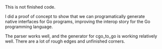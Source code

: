 This is not finished code.

I did a proof of concept to show that we can programatically generate native interfaces for Go programs, improving the interop story for the Go programming language.

The parser works well, and the generator for cgo_to_go is working relatively well. There are a lot of rough edges and unfinished corners.

